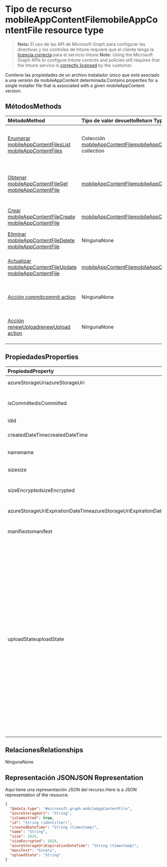 # <a name="mobileappcontentfile-resource-type"></a><span data-ttu-id="1c6db-101">Tipo de recurso mobileAppContentFile</span><span class="sxs-lookup"><span data-stu-id="1c6db-101">mobileAppContentFile resource type</span></span>

> <span data-ttu-id="1c6db-102">**Nota:** El uso de las API de Microsoft Graph para configurar las directivas y los controles de Intune requiere que el cliente tenga la [licencia correcta](https://go.microsoft.com/fwlink/?linkid=839381) para el servicio Intune.</span><span class="sxs-lookup"><span data-stu-id="1c6db-102">**Note:** Using the Microsoft Graph APIs to configure Intune controls and policies still requires that the Intune service is [correctly licensed](https://go.microsoft.com/fwlink/?linkid=839381) by the customer.</span></span>

<span data-ttu-id="1c6db-103">Contiene las propiedades de un archivo instalador único que está asociado a una versión de mobileAppContent determinada.</span><span class="sxs-lookup"><span data-stu-id="1c6db-103">Contains properties for a single installer file that is associated with a given mobileAppContent version.</span></span>
## <a name="methods"></a><span data-ttu-id="1c6db-104">Métodos</span><span class="sxs-lookup"><span data-stu-id="1c6db-104">Methods</span></span>
|<span data-ttu-id="1c6db-105">Método</span><span class="sxs-lookup"><span data-stu-id="1c6db-105">Method</span></span>|<span data-ttu-id="1c6db-106">Tipo de valor devuelto</span><span class="sxs-lookup"><span data-stu-id="1c6db-106">Return Type</span></span>|<span data-ttu-id="1c6db-107">Descripción</span><span class="sxs-lookup"><span data-stu-id="1c6db-107">Description</span></span>|
|:---|:---|:---|
|[<span data-ttu-id="1c6db-108">Enumerar mobileAppContentFiles</span><span class="sxs-lookup"><span data-stu-id="1c6db-108">List mobileAppContentFiles</span></span>](../api/intune_apps_mobileappcontentfile_list.md)|<span data-ttu-id="1c6db-109">Colección [mobileAppContentFile](../resources/intune_apps_mobileappcontentfile.md)</span><span class="sxs-lookup"><span data-stu-id="1c6db-109">[mobileAppContentFile](../resources/intune_apps_mobileappcontentfile.md) collection</span></span>|<span data-ttu-id="1c6db-110">Enumere las propiedades y las relaciones de los objetos [mobileAppContentFile](../resources/intune_apps_mobileappcontentfile.md).</span><span class="sxs-lookup"><span data-stu-id="1c6db-110">List properties and relationships of the [mobileAppContentFile](../resources/intune_apps_mobileappcontentfile.md) objects.</span></span>|
|[<span data-ttu-id="1c6db-111">Obtener mobileAppContentFile</span><span class="sxs-lookup"><span data-stu-id="1c6db-111">Get mobileAppContentFile</span></span>](../api/intune_apps_mobileappcontentfile_get.md)|[<span data-ttu-id="1c6db-112">mobileAppContentFile</span><span class="sxs-lookup"><span data-stu-id="1c6db-112">mobileAppContentFile</span></span>](../resources/intune_apps_mobileappcontentfile.md)|<span data-ttu-id="1c6db-113">Lea las propiedades y las relaciones del objeto [mobileAppContentFile](../resources/intune_apps_mobileappcontentfile.md).</span><span class="sxs-lookup"><span data-stu-id="1c6db-113">Read properties and relationships of the [mobileAppContentFile](../resources/intune_apps_mobileappcontentfile.md) object.</span></span>|
|[<span data-ttu-id="1c6db-114">Crear mobileAppContentFile</span><span class="sxs-lookup"><span data-stu-id="1c6db-114">Create mobileAppContentFile</span></span>](../api/intune_apps_mobileappcontentfile_create.md)|[<span data-ttu-id="1c6db-115">mobileAppContentFile</span><span class="sxs-lookup"><span data-stu-id="1c6db-115">mobileAppContentFile</span></span>](../resources/intune_apps_mobileappcontentfile.md)|<span data-ttu-id="1c6db-116">Cree un objeto [mobileAppContentFile](../resources/intune_apps_mobileappcontentfile.md).</span><span class="sxs-lookup"><span data-stu-id="1c6db-116">Create a new [mobileAppContentFile](../resources/intune_apps_mobileappcontentfile.md) object.</span></span>|
|[<span data-ttu-id="1c6db-117">Eliminar mobileAppContentFile</span><span class="sxs-lookup"><span data-stu-id="1c6db-117">Delete mobileAppContentFile</span></span>](../api/intune_apps_mobileappcontentfile_delete.md)|<span data-ttu-id="1c6db-118">Ninguna</span><span class="sxs-lookup"><span data-stu-id="1c6db-118">None</span></span>|<span data-ttu-id="1c6db-119">Elimina un [mobileAppContentFile](../resources/intune_apps_mobileappcontentfile.md).</span><span class="sxs-lookup"><span data-stu-id="1c6db-119">Deletes a [mobileAppContentFile](../resources/intune_apps_mobileappcontentfile.md).</span></span>|
|[<span data-ttu-id="1c6db-120">Actualizar mobileAppContentFile</span><span class="sxs-lookup"><span data-stu-id="1c6db-120">Update mobileAppContentFile</span></span>](../api/intune_apps_mobileappcontentfile_update.md)|[<span data-ttu-id="1c6db-121">mobileAppContentFile</span><span class="sxs-lookup"><span data-stu-id="1c6db-121">mobileAppContentFile</span></span>](../resources/intune_apps_mobileappcontentfile.md)|<span data-ttu-id="1c6db-122">Actualice las propiedades de un objeto [mobileAppContentFile](../resources/intune_apps_mobileappcontentfile.md).</span><span class="sxs-lookup"><span data-stu-id="1c6db-122">Update the properties of a [mobileAppContentFile](../resources/intune_apps_mobileappcontentfile.md) object.</span></span>|
|[<span data-ttu-id="1c6db-123">Acción commit</span><span class="sxs-lookup"><span data-stu-id="1c6db-123">commit action</span></span>](../api/intune_apps_mobileappcontentfile_commit.md)|<span data-ttu-id="1c6db-124">Ninguna</span><span class="sxs-lookup"><span data-stu-id="1c6db-124">None</span></span>|<span data-ttu-id="1c6db-125">Confirma un archivo de una aplicación determinada.</span><span class="sxs-lookup"><span data-stu-id="1c6db-125">Commits a file of a given app.</span></span>|
|[<span data-ttu-id="1c6db-126">Acción renewUpload</span><span class="sxs-lookup"><span data-stu-id="1c6db-126">renewUpload action</span></span>](../api/intune_apps_mobileappcontentfile_renewupload.md)|<span data-ttu-id="1c6db-127">Ninguna</span><span class="sxs-lookup"><span data-stu-id="1c6db-127">None</span></span>|<span data-ttu-id="1c6db-128">Renueva el URI de SAS para una carga de un archivo de la aplicación.</span><span class="sxs-lookup"><span data-stu-id="1c6db-128">Renews the SAS URI for an application file upload.</span></span>|

## <a name="properties"></a><span data-ttu-id="1c6db-129">Propiedades</span><span class="sxs-lookup"><span data-stu-id="1c6db-129">Properties</span></span>
|<span data-ttu-id="1c6db-130">Propiedad</span><span class="sxs-lookup"><span data-stu-id="1c6db-130">Property</span></span>|<span data-ttu-id="1c6db-131">Tipo</span><span class="sxs-lookup"><span data-stu-id="1c6db-131">Type</span></span>|<span data-ttu-id="1c6db-132">Descripción</span><span class="sxs-lookup"><span data-stu-id="1c6db-132">Description</span></span>|
|:---|:---|:---|
|<span data-ttu-id="1c6db-133">azureStorageUri</span><span class="sxs-lookup"><span data-stu-id="1c6db-133">azureStorageUri</span></span>|<span data-ttu-id="1c6db-134">Cadena</span><span class="sxs-lookup"><span data-stu-id="1c6db-134">String</span></span>|<span data-ttu-id="1c6db-135">El URI de Azure Storage.</span><span class="sxs-lookup"><span data-stu-id="1c6db-135">The Azure Storage URI.</span></span>|
|<span data-ttu-id="1c6db-136">isCommitted</span><span class="sxs-lookup"><span data-stu-id="1c6db-136">isCommitted</span></span>|<span data-ttu-id="1c6db-137">Booleano</span><span class="sxs-lookup"><span data-stu-id="1c6db-137">Boolean</span></span>|<span data-ttu-id="1c6db-138">Un valor que indica si el archivo está confirmado.</span><span class="sxs-lookup"><span data-stu-id="1c6db-138">A value indicating whether the file is committed.</span></span>|
|<span data-ttu-id="1c6db-139">id</span><span class="sxs-lookup"><span data-stu-id="1c6db-139">id</span></span>|<span data-ttu-id="1c6db-140">Cadena</span><span class="sxs-lookup"><span data-stu-id="1c6db-140">String</span></span>|<span data-ttu-id="1c6db-141">El Id. de archivo.</span><span class="sxs-lookup"><span data-stu-id="1c6db-141">The File Id.</span></span>|
|<span data-ttu-id="1c6db-142">createdDateTime</span><span class="sxs-lookup"><span data-stu-id="1c6db-142">createdDateTime</span></span>|<span data-ttu-id="1c6db-143">DateTimeOffset</span><span class="sxs-lookup"><span data-stu-id="1c6db-143">DateTimeOffset</span></span>|<span data-ttu-id="1c6db-144">La hora en que se ha creado el archivo.</span><span class="sxs-lookup"><span data-stu-id="1c6db-144">The time the file was created.</span></span>|
|<span data-ttu-id="1c6db-145">name</span><span class="sxs-lookup"><span data-stu-id="1c6db-145">name</span></span>|<span data-ttu-id="1c6db-146">Cadena</span><span class="sxs-lookup"><span data-stu-id="1c6db-146">String</span></span>|<span data-ttu-id="1c6db-147">El nombre del archivo.</span><span class="sxs-lookup"><span data-stu-id="1c6db-147">the file name.</span></span>|
|<span data-ttu-id="1c6db-148">size</span><span class="sxs-lookup"><span data-stu-id="1c6db-148">size</span></span>|<span data-ttu-id="1c6db-149">Int64</span><span class="sxs-lookup"><span data-stu-id="1c6db-149">Int64</span></span>|<span data-ttu-id="1c6db-150">El tamaño del archivo antes del cifrado.</span><span class="sxs-lookup"><span data-stu-id="1c6db-150">The size of the file prior to encryption.</span></span>|
|<span data-ttu-id="1c6db-151">sizeEncrypted</span><span class="sxs-lookup"><span data-stu-id="1c6db-151">sizeEncrypted</span></span>|<span data-ttu-id="1c6db-152">Int64</span><span class="sxs-lookup"><span data-stu-id="1c6db-152">Int64</span></span>|<span data-ttu-id="1c6db-153">El tamaño del archivo después del cifrado.</span><span class="sxs-lookup"><span data-stu-id="1c6db-153">The size of the file after encryption.</span></span>|
|<span data-ttu-id="1c6db-154">azureStorageUriExpirationDateTime</span><span class="sxs-lookup"><span data-stu-id="1c6db-154">azureStorageUriExpirationDateTime</span></span>|<span data-ttu-id="1c6db-155">DateTimeOffset</span><span class="sxs-lookup"><span data-stu-id="1c6db-155">DateTimeOffset</span></span>|<span data-ttu-id="1c6db-156">La hora en que expira el URI de Azure Storage.</span><span class="sxs-lookup"><span data-stu-id="1c6db-156">The time the Azure storage Uri expires.</span></span>|
|<span data-ttu-id="1c6db-157">manifiesto</span><span class="sxs-lookup"><span data-stu-id="1c6db-157">manifest</span></span>|<span data-ttu-id="1c6db-158">Binario</span><span class="sxs-lookup"><span data-stu-id="1c6db-158">Binary</span></span>|<span data-ttu-id="1c6db-159">La información del manifiesto.</span><span class="sxs-lookup"><span data-stu-id="1c6db-159">The manifest information.</span></span>|
|<span data-ttu-id="1c6db-160">uploadState</span><span class="sxs-lookup"><span data-stu-id="1c6db-160">uploadState</span></span>|[<span data-ttu-id="1c6db-161">mobileAppContentFileUploadState</span><span class="sxs-lookup"><span data-stu-id="1c6db-161">mobileAppContentFileUploadState</span></span>](../resources/intune_apps_mobileappcontentfileuploadstate.md)|<span data-ttu-id="1c6db-162">El estado de la solicitud de carga actual.</span><span class="sxs-lookup"><span data-stu-id="1c6db-162">The state of the current upload request.</span></span> <span data-ttu-id="1c6db-163">Los valores posibles son: `success`, `transientError`, `error`, `unknown`, `azureStorageUriRequestSuccess`, `azureStorageUriRequestPending`, `azureStorageUriRequestFailed`, `azureStorageUriRequestTimedOut`, `azureStorageUriRenewalSuccess`, `azureStorageUriRenewalPending`, `azureStorageUriRenewalFailed`, `azureStorageUriRenewalTimedOut`, `commitFileSuccess`, `commitFilePending`, `commitFileFailed`, `commitFileTimedOut`.</span><span class="sxs-lookup"><span data-stu-id="1c6db-163">The possible values are: `success`, `transientError`, `error`, `unknown`, `azureStorageUriRequestSuccess`, `azureStorageUriRequestPending`, `azureStorageUriRequestFailed`, `azureStorageUriRequestTimedOut`, `azureStorageUriRenewalSuccess`, `azureStorageUriRenewalPending`, `azureStorageUriRenewalFailed`, `azureStorageUriRenewalTimedOut`, `commitFileSuccess`, `commitFilePending`, `commitFileFailed`, `commitFileTimedOut`.</span></span>|

## <a name="relationships"></a><span data-ttu-id="1c6db-164">Relaciones</span><span class="sxs-lookup"><span data-stu-id="1c6db-164">Relationships</span></span>
<span data-ttu-id="1c6db-165">Ninguna</span><span class="sxs-lookup"><span data-stu-id="1c6db-165">None</span></span>
## <a name="json-representation"></a><span data-ttu-id="1c6db-166">Representación JSON</span><span class="sxs-lookup"><span data-stu-id="1c6db-166">JSON Representation</span></span>
<span data-ttu-id="1c6db-167">Aquí tiene una representación JSON del recurso.</span><span class="sxs-lookup"><span data-stu-id="1c6db-167">Here is a JSON representation of the resource.</span></span>
<!--{
  "blockType": "resource",
  "keyProperty": "id",
  "baseType": "microsoft.graph.entity",
  "@odata.type": "microsoft.graph.mobileAppContentFile"
}-->
``` json
{
  "@odata.type": "#microsoft.graph.mobileAppContentFile",
  "azureStorageUri": "String",
  "isCommitted": true,
  "id": "String (identifier)",
  "createdDateTime": "String (timestamp)",
  "name": "String",
  "size": 1024,
  "sizeEncrypted": 1024,
  "azureStorageUriExpirationDateTime": "String (timestamp)",
  "manifest": "binary",
  "uploadState": "String"
}
```



